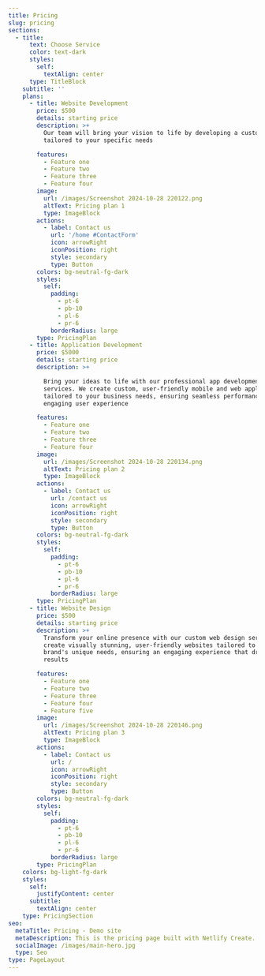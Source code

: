 ```yaml
---
title: Pricing
slug: pricing
sections:
  - title:
      text: Choose Service
      color: text-dark
      styles:
        self:
          textAlign: center
      type: TitleBlock
    subtitle: ''
    plans:
      - title: Website Development
        price: $500
        details: starting price
        description: >+
          Our team will bring your vision to life by developing a custom website
          tailored to your specific needs

        features:
          - Feature one
          - Feature two
          - Feature three
          - Feature four
        image:
          url: /images/Screenshot 2024-10-28 220122.png
          altText: Pricing plan 1
          type: ImageBlock
        actions:
          - label: Contact us
            url: '/home #ContactForm'
            icon: arrowRight
            iconPosition: right
            style: secondary
            type: Button
        colors: bg-neutral-fg-dark
        styles:
          self:
            padding:
              - pt-6
              - pb-10
              - pl-6
              - pr-6
            borderRadius: large
        type: PricingPlan
      - title: Application Development
        price: $5000
        details: starting price
        description: >+

          Bring your ideas to life with our professional app development
          services. We create custom, user-friendly mobile and web applications
          tailored to your business needs, ensuring seamless performance and an
          engaging user experience

        features:
          - Feature one
          - Feature two
          - Feature three
          - Feature four
        image:
          url: /images/Screenshot 2024-10-28 220134.png
          altText: Pricing plan 2
          type: ImageBlock
        actions:
          - label: Contact us
            url: /contact us
            icon: arrowRight
            iconPosition: right
            style: secondary
            type: Button
        colors: bg-neutral-fg-dark
        styles:
          self:
            padding:
              - pt-6
              - pb-10
              - pl-6
              - pr-6
            borderRadius: large
        type: PricingPlan
      - title: Website Design
        price: $500
        details: starting price
        description: >+
          Transform your online presence with our custom web design services. We
          create visually stunning, user-friendly websites tailored to your
          brand's unique needs, ensuring an engaging experience that drives
          results

        features:
          - Feature one
          - Feature two
          - Feature three
          - Feature four
          - Feature five
        image:
          url: /images/Screenshot 2024-10-28 220146.png
          altText: Pricing plan 3
          type: ImageBlock
        actions:
          - label: Contact us
            url: /
            icon: arrowRight
            iconPosition: right
            style: secondary
            type: Button
        colors: bg-neutral-fg-dark
        styles:
          self:
            padding:
              - pt-6
              - pb-10
              - pl-6
              - pr-6
            borderRadius: large
        type: PricingPlan
    colors: bg-light-fg-dark
    styles:
      self:
        justifyContent: center
      subtitle:
        textAlign: center
    type: PricingSection
seo:
  metaTitle: Pricing - Demo site
  metaDescription: This is the pricing page built with Netlify Create.
  socialImage: /images/main-hero.jpg
  type: Seo
type: PageLayout
---
```

